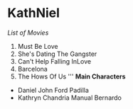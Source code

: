 # KathNiel
*List of Movies*
1. Must Be Love
2. She's Dating The Gangster
3. Can't Help Falling InLove
4. Barcelona
5. The Hows Of Us
'''
**Main Characters**
- Daniel John Ford Padilla
- Kathryn Chandria Manual Bernardo

